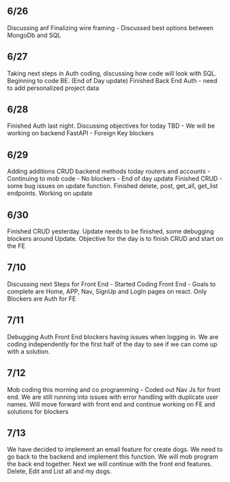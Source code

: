 ## 6/26
Discussing anf Finalizing wire framing - Discussed best options between MongoDb and SQL
## 6/27
Taking next steps in Auth coding, discussing how code will look with SQL. Beginning to code BE. (End of Day update) Finished Back End Auth - need to add personalized project data
## 6/28
Finished Auth last night. Discussing objectives for today TBD - We will be working on backend FastAPI - Foreign Key blockers
## 6/29
Adding additions CRUD backend methods today routers and accounts - Continuing to mob code - No blockers - End of day update Finished CRUD - some bug issues on update function. Finished delete, post, get_all, get_list endpoints. Working on update
## 6/30
Finished CRUD yesterday. Update needs to be finished, some debugging blockers around Update. Objective for the day is to finish CRUD and start on the FE
## 7/10
Discussing next Steps for Front End - Started Coding Front End - Goals to complete are Home, APP, Nav, SignUp and LogIn pages on react. Only Blockers are Auth for FE
## 7/11
Debugging Auth Front End blockers having issues when logging in. We are coding independently for the first half of the day to see if we can come up with a solution.
## 7/12
Mob coding this morning and co programming - Coded out Nav Js for front end. We are still running into issues with error handling with duplicate user names. Will move forward with front end and continue working on FE and solutions for blockers
## 7/13
We have decided to implement an email feature for create dogs. We need to go back to the backend and implement this function. We will mob program the back end together. Next we will continue with the front end features. Delete, Edit and List all and my dogs. 
